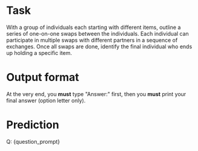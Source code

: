 # Task
With a group of individuals each starting with different items, outline a series of one-on-one swaps between the individuals. Each individual can participate in multiple swaps with different partners in a sequence of exchanges. Once all swaps are done, identify the final individual who ends up holding a specific item.

# Output format
At the very end, you **must** type "Answer:" first, then you **must** print your final answer (option letter only).

# Prediction
Q: {question_prompt}